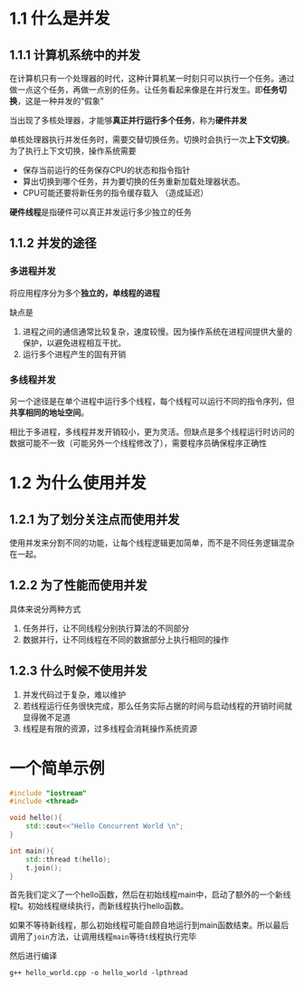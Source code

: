 # 1.1 什么是并发
## 1.1.1 计算机系统中的并发
在计算机只有一个处理器的时代，这种计算机某一时刻只可以执行一个任务。通过做一点这个任务，再做一点别的任务。让任务看起来像是在并行发生。即**任务切换**，这是一种并发的“假象”

当出现了多核处理器，才能够**真正并行运行多个任务**，称为**硬件并发**

单核处理器执行并发任务时，需要交替切换任务。切换时会执行一次**上下文切换**。为了执行上下文切换，操作系统需要
- 保存当前运行的任务保存CPU的状态和指令指针
- 算出切换到哪个任务，并为要切换的任务重新加载处理器状态。
- CPU可能还要将新任务的指令缓存载入 （造成延迟）

**硬件线程**是指硬件可以真正并发运行多少独立的任务

## 1.1.2 并发的途径
### 多进程并发
将应用程序分为多个**独立的，单线程的进程**

缺点是
1. 进程之间的通信通常比较复杂，速度较慢。因为操作系统在进程间提供大量的保护，以避免进程相互干扰。
2. 运行多个进程产生的固有开销

### 多线程并发
另一个途径是在单个进程中运行多个线程，每个线程可以运行不同的指令序列，但**共享相同的地址空间**。

相比于多进程，多线程并发开销较小，更为灵活。但缺点是多个线程运行时访问的数据可能不一致（可能另外一个线程修改了），需要程序员确保程序正确性

# 1.2 为什么使用并发
## 1.2.1 为了划分关注点而使用并发
使用并发来分割不同的功能，让每个线程逻辑更加简单，而不是不同任务逻辑混杂在一起。
## 1.2.2 为了性能而使用并发
具体来说分两种方式
1. 任务并行，让不同线程分别执行算法的不同部分
2. 数据并行，让不同线程在不同的数据部分上执行相同的操作
## 1.2.3 什么时候不使用并发
1. 并发代码过于复杂，难以维护
2. 若线程运行任务很快完成，那么任务实际占据的时间与启动线程的开销时间就显得微不足道
3. 线程是有限的资源，过多线程会消耗操作系统资源

# 一个简单示例
```cpp
#include "iostream"
#include <thread>

void hello(){
    std::cout<<"Hello Concurrent World \n";
}

int main(){
    std::thread t(hello);
    t.join();
}
```
首先我们定义了一个hello函数，然后在初始线程main中，启动了额外的一个新线程t。初始线程继续执行，而新线程执行hello函数。

如果不等待新线程，那么初始线程可能自顾自地运行到main函数结束。所以最后调用了`join`方法，让调用线程`main`等待`t`线程执行完毕

然后进行编译
```shell
g++ hello_world.cpp -o hello_world -lpthread
```


